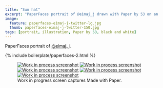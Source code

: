 ```yaml
---
title: "Sun hat"
excerpt: "PaperFaces portrait of @eimaj_j drawn with Paper by 53 on an iPad."
image: 
  feature: paperfaces-eimaj-j-twitter-lg.jpg
  thumb: paperfaces-eimaj-j-twitter-150.jpg
tags: [portrait, illustration, Paper by 53, black and white]
---
```


PaperFaces portrait of [@eimaj_j](http://twitter.com/eimaj_j).

{% include boilerplate/paperfaces-2.html %}

<figure class="third">
	<a href="{{ site.url }}/assets/images/paperfaces-eimaj-j-process-1-lg.jpg"><img src="{{ site.url }}/assets/images/paperfaces-eimaj-j-process-1-600.jpg" alt="Work in process screenshot"></a>
	<a href="{{ site.url }}/assets/images/paperfaces-eimaj-j-process-2-lg.jpg"><img src="{{ site.url }}/assets/images/paperfaces-eimaj-j-process-2-600.jpg" alt="Work in process screenshot"></a>
	<a href="{{ site.url }}/assets/images/paperfaces-eimaj-j-process-3-lg.jpg"><img src="{{ site.url }}/assets/images/paperfaces-eimaj-j-process-3-600.jpg" alt="Work in process screenshot"></a>
	<a href="{{ site.url }}/assets/images/paperfaces-eimaj-j-process-4-lg.jpg"><img src="{{ site.url }}/assets/images/paperfaces-eimaj-j-process-4-600.jpg" alt="Work in process screenshot"></a>
	<a href="{{ site.url }}/assets/images/paperfaces-eimaj-j-process-5-lg.jpg"><img src="{{ site.url }}/assets/images/paperfaces-eimaj-j-process-5-600.jpg" alt="Work in process screenshot"></a>
	<figcaption>Work in progress screen captures Made with Paper.</figcaption>
</figure>